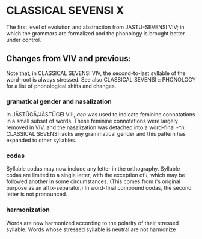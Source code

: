 #  CLASSICAL SEVENSI X  #

The first level of evolution and abstraction from JASTU-SEVENSI VIV; in which the grammars are formalized and the phonology is brought better under control.

##  Changes from VIV and previous:  ##

Note that, in CLASSICAL SEVENSI VIV, the second-to-last syllable of the word-root is always stressed.
See also CLASSICAL SEVENSI :: PHONOLOGY for a list of phonological shifts and changes.

###  gramatical gender and nasalization  ###

In JÄSTŪGĀ/JÄSTŪGEI VIII, *aen* was used to indicate feminine connotations in a small subset of words.
These feminine connotations were largely removed in VIV, and the nasalization was detached into a word-final _-\*n_.
CLASSICAL SEVENSI lacks any grammatical gender and this pattern has expanded to other syllables.

###  codas  ###

Syllable codas may now include any letter in the orthography.
Syllable codas are limited to a single letter, with the exception of _l_, which may be followed another in some circumstances.
(This comes from _l_'s original purpose as an affix-separator.)
In word-final compound codas, the second letter is not pronounced.

###  harmonization

Words are now harmonized according to the polarity of their stressed syllable.
Words whose stressed syllable is neutral are not harmonize
